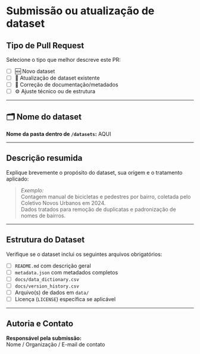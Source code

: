 # Submissão ou atualização de dataset

## Tipo de Pull Request
Selecione o tipo que melhor descreve este PR:
- [ ] 🆕 Novo dataset
- [ ] 🔄 Atualização de dataset existente
- [ ] 🧹 Correção de documentação/metadados
- [ ] ⚙️ Ajuste técnico ou de estrutura

---

## 🗂 Nome do dataset
**Nome da pasta dentro de `/datasets`:** AQUI

---

## Descrição resumida
Explique brevemente o propósito do dataset, sua origem e o tratamento aplicado:

> _Exemplo:_  
> Contagem manual de bicicletas e pedestres por bairro, coletada pelo Coletivo Novos Urbanos em 2024.  
> Dados tratados para remoção de duplicatas e padronização de nomes de bairros.

---

## Estrutura do Dataset
Verifique se o dataset inclui os seguintes arquivos obrigatórios:

- [ ] `README.md` com descrição geral  
- [ ] `metadata.json` com metadados completos  
- [ ] `docs/data_dictionary.csv`  
- [ ] `docs/version_history.csv`  
- [ ] Arquivo(s) de dados em `data/`  
- [ ] Licença (`LICENSE`) específica se aplicável  

---

## Autoria e Contato
**Responsável pela submissão:**  
Nome / Organização / E-mail de contato